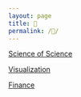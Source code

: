 ```yaml
---
layout: page
title: 📖
permalink: /📖/
---
```


[Science of Science](science_of_science.md)

[Visualization](visualization.md)

[Finance](finance.md)


<script>
    document.getElementsByClassName("post-title").item(0).innerText = null;
</script>
